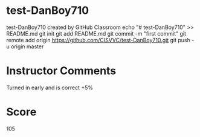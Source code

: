 # test-DanBoy710
test-DanBoy710 created by GitHub Classroom
echo "# test-DanBoy710" >> README.md
git init
git add README.md
git commit -m "first commit"
git remote add origin https://github.com/CISVVC/test-DanBoy710.git
git push -u origin master

# Instructor Comments
Turned in early and is correct +5%
# Score
105


